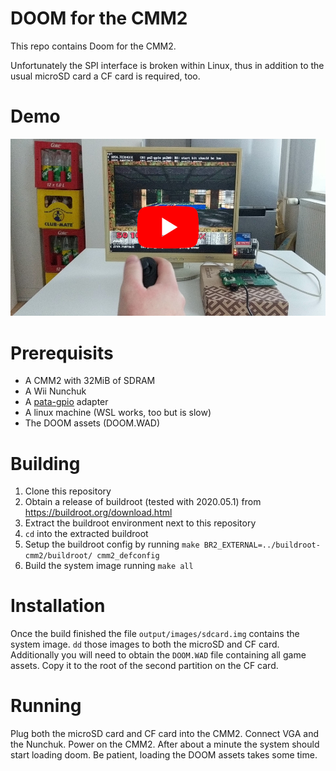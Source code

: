 DOOM for the CMM2
=================

This repo contains Doom for the CMM2.

Unfortunately the SPI interface is broken within Linux, thus in addition to the usual microSD card a CF card is
required, too.

# Demo
[![Video of DOOM on the CMM2](/assets/youtube.jpg)](https://www.youtube.com/watch?v=iAf6q5keE7U)

# Prerequisits  
* A CMM2 with 32MiB of SDRAM
* A Wii Nunchuk
* A [pata-gpio](https://github.com/Manawyrm/pata-gpio) adapter
* A linux machine (WSL works, too but is slow)
* The DOOM assets (DOOM.WAD)

# Building  
1. Clone this repository
2. Obtain a release of buildroot (tested with 2020.05.1) from https://buildroot.org/download.html
3. Extract the buildroot environment next to this repository
4. `cd` into the extracted buildroot
4. Setup the buildroot config by running `make BR2_EXTERNAL=../buildroot-cmm2/buildroot/ cmm2_defconfig`
5. Build the system image running `make all`

# Installation
Once the build finished the file `output/images/sdcard.img` contains the system image. `dd` those images
to both the microSD and CF card.
Additionally you will need to obtain the `DOOM.WAD` file containing all game assets. Copy it to the root of the
second partition on the CF card.

# Running
Plug both the microSD card and CF card into the CMM2. Connect VGA and the Nunchuk. Power on the CMM2. After
about a minute the system should start loading doom. Be patient, loading the DOOM assets takes some time.
